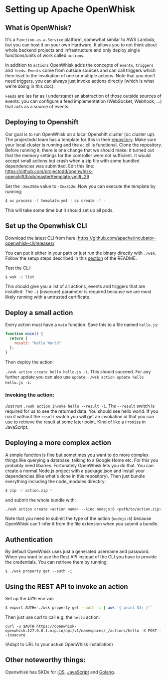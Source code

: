 Setting up Apache OpenWhisk
===========================

## What is OpenWhisk?

It's a `Function-as-a-Service` platform, somewhat similar to AWS Lambda, but you can host it on your own Hardware. It allows you to not think about whole backend projects and infrastructure and only deploy single functions/units of work called `actions`.

In addition to `actions` OpenWhisk adds the concepts of `events`, `triggers` and `feeds`. `Events` come from outside sources and can call triggers which then lead to the invokation of one or multiple actions. Note that you don't need triggers, you can always just invoke actions directly (which is what we're doing in this doc).

`Feeds` are (as far as i understand) an abstraction of those outside sources of events: you can configure a feed implementation (WebSocket, Webhook, ...) that acts as a source of events.

## Deploying to Openshift

Our goal is to run OpenWhisk on a local Openshift cluster (oc cluster up). The projectodd team has a template for this in their [repository](https://github.com/projectodd/openwhisk-openshift). Make sure your local cluster is running and the `oc` cli is  functional. Clone the repository. Before running it, there is one change that we should make: it turned out that the memory settings for the controller were not sufficient. It would accept small actions but crash when a zip file with some bundled dependencies was submitted. Edit this line: https://github.com/projectodd/openwhisk-openshift/blob/master/template.yml#L29

Set the `-Xmx256m` value to `-Xmx512m`. Now you can execute the template by running:

```sh
$ oc process -f template.yml | oc create -f -
```

This will take some time but it should set up all pods.

## Set up the Openwhisk CLI

Download the latest CLI from here: https://github.com/apache/incubator-openwhisk-cli/releases/

You can put it either in your path or just run the binary directly with `./wsk`. Follow the setup steps described in this [section](https://github.com/projectodd/openwhisk-openshift#configuring-wsk) of the README.

Test the CLI:

```sh
$ wsk -i list
```

This should give you a list of all actions, events and triggers that are installed. The `-i` (insecure) parameter is required because we are most likely running with a untrusted certificate.

## Deploy a small action

Every action must have a `main` function. Save this to a file named `hello.js`:

```js
function main() {
  return {
    result: "Hello World"
  };
}
```

Then deploy the action:

`./wsk action create hello hello.js -i`. This should succeed. For any further update you can also use `update`: `./wsk action update hello hello.js -i`.

### Invoking the action:

Just run `./wsk action invoke hello --result -i`. The `--result` switch is required for us to see the returned data. You should see hello world. If you run it without the `result` switch you will get an invokation id that you can use to retrieve the result at some later point. Kind of like a `Promise` in JavaScript.

## Deploying a more complex action

A simple function is fine but sometimes you want to do more complex things like querying a database, talking to a Google Home etc. For this you probably need libaries. Fortunately OpenWhisk lets you do that. You can create a normal Node.js project with a package.json and install your dependencies (like what's done in this repository). Then just bundle everything including the node_modules directiry:

```sh
$ zip -r action.zip *
```

and submit the whole bundle with:

```sh
./wsk action create <action name> --kind nodejs:6 <path/to/action.zip> -i
```

Note that you need to submit the type of the action (`nodejs:6`) because OpenWhisk can't infer it from the file extension when you submit a bundle.

## Authentication

By default OpenWhisk uses just a generated username and password. When you want to use the Rest API instead of the CLI you have to provide the credentials. You can retrieve them by running:

```
$ ./wsk property get --auth -i
```

## Using the REST API to invoke an action

Set up the `AUTH` env var: 

```sh
$ export AUTH=`./wsk property get --auth -i | awk '{ print $3; }'`
```

Then just use curl to call e.g. the `hello` action:

`curl -u $AUTH https://openwhisk-openwhisk.127.0.0.1.nip.io/api/v1/namespaces/_/actions/hello -X POST --insecure`

(Adapt to URL to your actual OpenWhisk installation)

## Other noteworthy things:

Openwhisk has SKDs for [iOS](https://github.com/apache/incubator-openwhisk-client-swift), [JavaScript](https://github.com/apache/incubator-openwhisk-client-js) and [Golang](https://github.com/apache/incubator-openwhisk-client-go).
